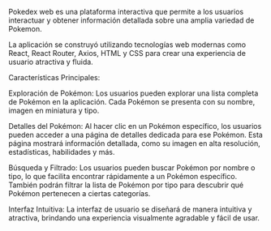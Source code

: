 Pokedex web es una plataforma interactiva que permite a los usuarios interactuar y obtener información detallada sobre una amplia variedad de Pokemon.

La aplicación se construyó utilizando tecnologías web modernas como React, React Router, Axios, HTML y CSS para crear una experiencia de usuario atractiva y fluida.

Características Principales:

Exploración de Pokémon: Los usuarios pueden explorar una lista completa de Pokémon en la aplicación. Cada Pokémon se presenta con su nombre, imagen en miniatura y tipo.

Detalles del Pokémon: Al hacer clic en un Pokémon específico, los usuarios pueden acceder a una página de detalles dedicada para ese Pokémon. Esta página mostrará información detallada, como su imagen en alta resolución, estadísticas, habilidades y más.

Búsqueda y Filtrado: Los usuarios pueden buscar Pokémon por nombre o tipo, lo que facilita encontrar rápidamente a un Pokémon específico. También podrán filtrar la lista de Pokémon por tipo para descubrir qué Pokémon pertenecen a ciertas categorías.

Interfaz Intuitiva: La interfaz de usuario se diseñará de manera intuitiva y atractiva, brindando una experiencia visualmente agradable y fácil de usar.
